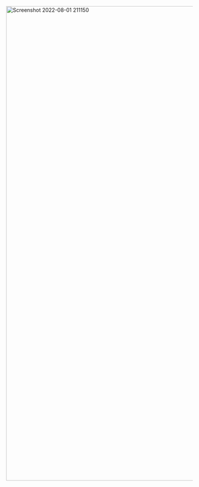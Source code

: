 <img width="1280" alt="Screenshot 2022-08-01 211150" src="https://user-images.githubusercontent.com/99063625/182285186-bfdebede-53a2-4b29-a545-392455569ece.png">
